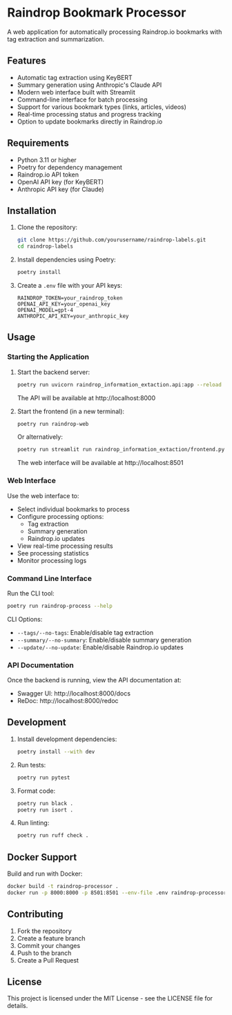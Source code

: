 # Raindrop Bookmark Processor

A web application for automatically processing Raindrop.io bookmarks with tag extraction and summarization.

## Features

- Automatic tag extraction using KeyBERT
- Summary generation using Anthropic's Claude API
- Modern web interface built with Streamlit
- Command-line interface for batch processing
- Support for various bookmark types (links, articles, videos)
- Real-time processing status and progress tracking
- Option to update bookmarks directly in Raindrop.io

## Requirements

- Python 3.11 or higher
- Poetry for dependency management
- Raindrop.io API token
- OpenAI API key (for KeyBERT)
- Anthropic API key (for Claude)

## Installation

1. Clone the repository:
   ```bash
   git clone https://github.com/yourusername/raindrop-labels.git
   cd raindrop-labels
   ```

2. Install dependencies using Poetry:
   ```bash
   poetry install
   ```

3. Create a `.env` file with your API keys:
   ```env
   RAINDROP_TOKEN=your_raindrop_token
   OPENAI_API_KEY=your_openai_key
   OPENAI_MODEL=gpt-4
   ANTHROPIC_API_KEY=your_anthropic_key
   ```

## Usage

### Starting the Application

1. Start the backend server:
   ```bash
   poetry run uvicorn raindrop_information_extaction.api:app --reload
   ```
   The API will be available at http://localhost:8000

2. Start the frontend (in a new terminal):
   ```bash
   poetry run raindrop-web
   ```
   Or alternatively:
   ```bash
   poetry run streamlit run raindrop_information_extaction/frontend.py
   ```
   The web interface will be available at http://localhost:8501

### Web Interface

Use the web interface to:
- Select individual bookmarks to process
- Configure processing options:
  - Tag extraction
  - Summary generation
  - Raindrop.io updates
- View real-time processing results
- See processing statistics
- Monitor processing logs

### Command Line Interface

Run the CLI tool:
```bash
poetry run raindrop-process --help
```

CLI Options:
- `--tags/--no-tags`: Enable/disable tag extraction
- `--summary/--no-summary`: Enable/disable summary generation
- `--update/--no-update`: Enable/disable Raindrop.io updates

### API Documentation

Once the backend is running, view the API documentation at:
- Swagger UI: http://localhost:8000/docs
- ReDoc: http://localhost:8000/redoc

## Development

1. Install development dependencies:
   ```bash
   poetry install --with dev
   ```

2. Run tests:
   ```bash
   poetry run pytest
   ```

3. Format code:
   ```bash
   poetry run black .
   poetry run isort .
   ```

4. Run linting:
   ```bash
   poetry run ruff check .
   ```

## Docker Support

Build and run with Docker:

```bash
docker build -t raindrop-processor .
docker run -p 8000:8000 -p 8501:8501 --env-file .env raindrop-processor
```

## Contributing

1. Fork the repository
2. Create a feature branch
3. Commit your changes
4. Push to the branch
5. Create a Pull Request

## License

This project is licensed under the MIT License - see the LICENSE file for details.